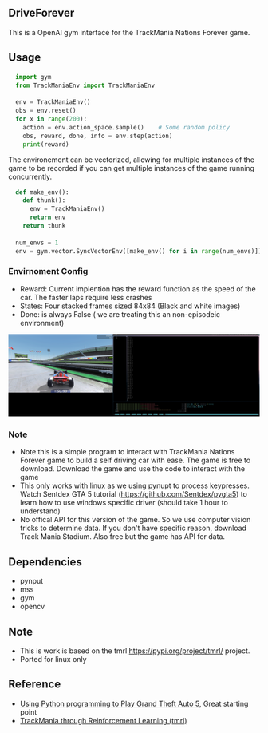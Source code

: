 ## DriveForever
This is a OpenAI gym interface for the TrackMania Nations Forever game. 

## Usage

```python
  import gym
  from TrackManiaEnv import TrackManiaEnv  
  
  env = TrackManiaEnv()
  obs = env.reset()
  for x in range(200):
    action = env.action_space.sample()    # Some random policy
    obs, reward, done, info = env.step(action)
    print(reward)
```
The environement can be vectorized, allowing for multiple instances of the game to be recorded if you can get multiple instances of the game running concurrently.
```python
  def make_env():
    def thunk():
      env = TrackManiaEnv()
      return env
    return thunk

  num_envs = 1
  env = gym.vector.SyncVectorEnv([make_env() for i in range(num_envs)])
```

### Envirnoment Config 
- Reward: Current implention has the reward function as the speed of the car. The faster laps require less crashes
- States: Four stacked frames sized 84x84 (Black and white images)
- Done: is always False ( we are treating this an non-episodeic environment)

<p align="center">
     <img src="./Asserts/run1.png" />
</p>

### Note
- Note this is a simple program to interact with TrackMania Nations Forever game to build a self driving car with ease. The game is free to download. Download the game and use the code to interact with the game
- This only works with linux as we using pynupt to process keypresses. Watch Sentdex GTA 5 tutorial (https://github.com/Sentdex/pygta5)  to learn how to use windows specific driver (should take 1 hour to understand)
- No offical API for this version of the game. So we use computer vision tricks to determine data. If you don't have specific reason, download Track Mania Stadium. Also free but the game has API for data. 
## Dependencies
- pynput
- mss
- gym
- opencv

## Note
- This is work is based on the tmrl https://pypi.org/project/tmrl/ project.
- Ported for linux only

## Reference 
- [Using Python programming to Play Grand Theft Auto 5](https://github.com/Sentdex/pygta5), Great starting point
- [TrackMania through Reinforcement Learning (tmrl)](https://pypi.org/project/tmrl/)
